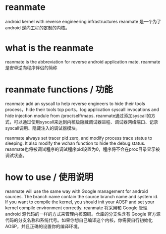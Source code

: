 # reanmate
android kernel with reverse engineering infrastructures
reanmate 是一个为了 android 逆向工程的定制的内核。
# what is the reanmate
reanmate is the abbreviation for reverse android application mate.
reanmate 是安卓逆向程序伴侣的简称
# reanmate functions / 功能
reanmate add an syscall to help reverse engineers to hide their tools process，hide their tools tcp ports，log application syscall invocations and hide injection module from /proc/self/maps.
reanmate通过添加syscall的方式，可以通过使用syscall来达到内核级隐藏调试器进程、调试器网络端口、记录syscall调用、隐藏注入的调试器模块。

reanmate always set tracer pid zero, and modify process trace status to sleeping. It also modify the wchan function to hide the debug status.
reanmate也将被调试程序的调试程序pid设置为0，程序将不会在proc目录显示被调试状态。

# how to use / 使用说明
reanmate will use the same way with Google management for android sources. The branch name contain the source branch name and system id. If you want to compile the kernel, you should init your AOSP and set your kernel compile environment correctly.
reanmate 将采用和 Google 管理 android 源代码的一样的方式来管理内核源码。仓库的分支名含有 Google 官方源代码的分支名称和系统代号。如果你想自己编译这个内核，你需要自行初始化AOSP，并且正确的设置你的编译环境。

